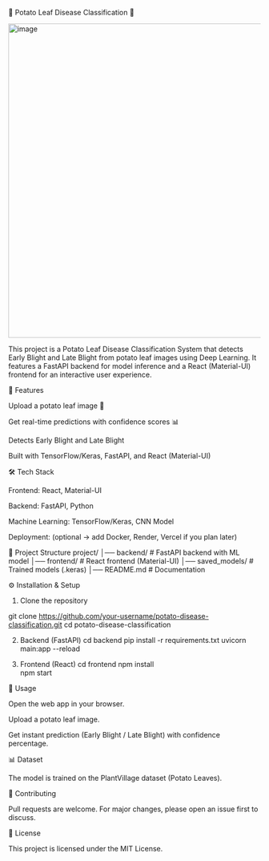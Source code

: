 🥔 Potato Leaf Disease Classification 🌱

<img width="1272" height="627" alt="image" src="https://github.com/user-attachments/assets/29e37af4-32f6-466d-a446-4aa9313c8470" />



This project is a Potato Leaf Disease Classification System that detects Early Blight and Late Blight from potato leaf images using Deep Learning.
It features a FastAPI backend for model inference and a React (Material-UI) frontend for an interactive user experience.

🚀 Features

Upload a potato leaf image 🌿

Get real-time predictions with confidence scores 📊

Detects Early Blight and Late Blight

Built with TensorFlow/Keras, FastAPI, and React (Material-UI)

🛠️ Tech Stack

Frontend: React, Material-UI

Backend: FastAPI, Python

Machine Learning: TensorFlow/Keras, CNN Model

Deployment: (optional → add Docker, Render, Vercel if you plan later)

📂 Project Structure
project/
│── backend/         # FastAPI backend with ML model
│── frontend/        # React frontend (Material-UI)
│── saved_models/    # Trained models (.keras)
│── README.md        # Documentation



⚙️ Installation & Setup
1. Clone the repository

git clone https://github.com/your-username/potato-disease-classification.git
cd potato-disease-classification



2. Backend (FastAPI)
   cd backend
   pip install -r requirements.txt
   uvicorn main:app --reload

3. Frontend (React)
   cd frontend
   npm install  
   npm start

📸 Usage

Open the web app in your browser.

Upload a potato leaf image.

Get instant prediction (Early Blight / Late Blight) with confidence percentage.

📊 Dataset

The model is trained on the PlantVillage dataset (Potato Leaves).

🙌 Contributing

Pull requests are welcome. For major changes, please open an issue first to discuss.

📜 License

This project is licensed under the MIT License.

